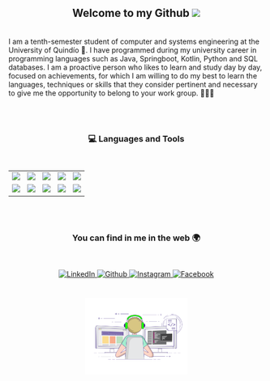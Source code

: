 <h2 align="center"> Welcome to my Github <img src="https://github.com/TheDudeThatCode/TheDudeThatCode/blob/master/Assets/Earth.gif" width="24px"> </h2>
</br>
I am a tenth-semester student of computer and systems engineering at the University of Quindío 🚀. I have programmed during my university career in programming languages such as Java, Springboot, Kotlin, Python and SQL databases. I am a proactive person who likes to learn and study day by day, focused on achievements, for which I am willing to do my best to learn the languages, techniques or skills that they consider pertinent and necessary to give me the opportunity to belong to your work group. 👨🏽‍💻

</br></br>
<h3 align="center"> 💻 Languages and Tools </h3>
</br>
<table align="center">
<tbody>
<tr>
<td align="center" width="20%">
<img height=60px src="https://www.vectorlogo.zone/logos/java/java-ar21.svg"> 
</td>

<td align="center" width="20%">
<img height=60px src="https://www.vectorlogo.zone/logos/springio/springio-ar21.svg"> 
</td>

<td align="center" width="20%">
<img height=60px src="https://www.vectorlogo.zone/logos/python/python-ar21.svg"> 
</td>
   
<td align="center" width="20%">
<img height=60px src="https://www.vectorlogo.zone/logos/kotlinlang/kotlinlang-ar21.svg"> 
</td>
   
<td align="center" width="20%">
<img height=60px src="https://www.vectorlogo.zone/logos/w3_html5/w3_html5-ar21.svg"> 
</td>
</tr>


<tr>
<td align="center" width="20%">
<img height=60px src="https://www.vectorlogo.zone/logos/mysql/mysql-ar21.svg"> 
</td>   
<td align="center" width="20%">
<img height=60px src="https://www.vectorlogo.zone/logos/postgresql/postgresql-horizontal.svg"> 
</td>

<td align="center" width="20%">
<img height=60px src="https://www.vectorlogo.zone/logos/github/github-ar21.svg"> 
</td>

<td align="center" width="20%">
<img height=60px src="https://www.vectorlogo.zone/logos/heroku/heroku-ar21.svg"> 
</td>
   
<td align="center" width="20%">
<img height=60px src="https://www.vectorlogo.zone/logos/w3_css/w3_css-ar21.svg"> 
</td>
</tr>
</tbody>
</table>

</br></br>
<!-- Social networks -->
<h3 align="center"> You can find in me in the web 🌍 </h3>
</br>
<p align="center">
<a href="https://linkedin.com/in/gean-carlo-cortes-mayorga-1b0a62158">
  <img height=60px alt="LinkedIn" width="60px" src="https://cdn.jsdelivr.net/npm/simple-icons@v3/icons/linkedin.svg" />
</a>
<a href="https://github.com/GeanDev2022">
  <img height=60px alt="Github" width="60px" src="https://cdn.jsdelivr.net/npm/simple-icons@v3/icons/github.svg" />
</a>
<a href="https://www.instagram.com/gean_cortes/">
  <img height=60px alt="Instagram" width="60px" src="https://cdn.jsdelivr.net/npm/simple-icons@v3/icons/instagram.svg" />
</a>
<a href="https://www.facebook.com/profile.php?id=100001003976038">
  <img height=60px alt="Facebook" width="60px" src="https://cdn.jsdelivr.net/npm/simple-icons@v3/icons/facebook.svg" />
</a>
</p>

<h1 align="center" href="https://github.com/GeanDev2022">
  <img  alt="Code gif" src="https://github.com/chandan-reddy-k/chandan-reddy-k/blob/master/assets/coding-freak.gif" width="40%" />
</h1>



<!-- statistics -->
<!--
<table align="center" width="100%"  border="0" cellpadding="0" cellspacing="0">
  <tr>
    <td align="center">
      <img align="left" src="https://github-readme-stats.vercel.app/api?username=GeanDev2022&show_icons=true&theme=dracula" />
    </td>
  </tr>
</table>
-->



<!--
**GeanDev2022/GeanDev2022** is a ✨ _special_ ✨ repository because its `README.md` (this file) appears on your GitHub profile.

Here are some ideas to get you started:

- 🔭 I’m currently working on ...
- 🌱 I’m currently learning ...
- 👯 I’m looking to collaborate on ...
- 🤔 I’m looking for help with ...
- 💬 Ask me about ...
- 📫 How to reach me: ...
- 😄 Pronouns: ...
- ⚡ Fun fact: ...
-->
